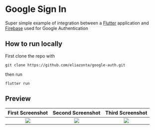 # Google Sign In

Super simple example of integration between a [Flutter](https://flutter.dev) application and [Firebase](https://firebase.google.com) used for Google Authentication

## How to run locally

First clone the repo with

```
git clone https://github.com/eliazonta/google-auth.git

```

then run

```flutter run```

## Preview
First Screenshot           |  Second Screenshot        | Third Screenshot
:-------------------------:|:-------------------------:|:-------------------------:
![](./assets/screen1.png)  |  ![](./assets/screen2.png)| ![](./assets/screen4.png)